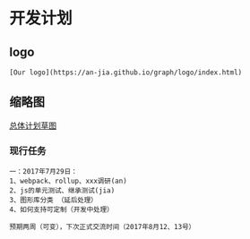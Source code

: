 #   开发计划

## logo

    [Our logo](https://an-jia.github.io/graph/logo/index.html)

## 缩略图

[总体计划草图](https://an-jia.github.io/graph/plan/images/1.jpg)

### 现行任务

    一：2017年7月29日：
    1、webpack、rollup、xxx调研(an)
    2、js的单元测试、继承测试(jia)
    3、图形库分类 （延后处理）
    4、如何支持可定制（开发中处理）

    预期两周（可变），下次正式交流时间（2017年8月12、13号）

